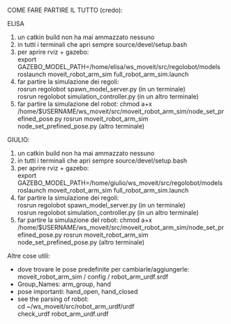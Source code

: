 COME FARE PARTIRE IL TUTTO (credo):  

ELISA
1. un catkin build non ha mai ammazzato nessuno  
2. in tutti i terminali che apri sempre source/devel/setup.bash  
3. per aprire rviz + gazebo:   
   export GAZEBO_MODEL_PATH=/home/elisa/ws_moveit/src/regolobot/models  
   roslaunch moveit_robot_arm_sim full_robot_arm_sim.launch  
5. far partire la simulazione dei regoli:  
   rosrun regolobot spawn_model_server.py (in un terminale)  
   rosrun regolobot simulation_controller.py (in un altro terminale)  
6. far partire la simulazione del robot:
   chmod a+x /home/$USERNAME/ws_moveit/src/moveit_robot_arm_sim/node_set_prefined_pose.py 
   rosrun moveit_robot_arm_sim node_set_prefined_pose.py (altro terminale)

GIULIO:
1. un catkin build non ha mai ammazzato nessuno  
2. in tutti i terminali che apri sempre source/devel/setup.bash  
3. per aprire rviz + gazebo:   
   export GAZEBO_MODEL_PATH=/home/giulio/ws_moveit/src/regolobot/models  
   roslaunch moveit_robot_arm_sim full_robot_arm_sim.launch  
5. far partire la simulazione dei regoli:  
   rosrun regolobot spawn_model_server.py (in un terminale)  
   rosrun regolobot simulation_controller.py (in un altro terminale)  
6. far partire la simulazione del robot:
   chmod a+x /home/$USERNAME/ws_moveit/src/moveit_robot_arm_sim/node_set_prefined_pose.py 
   rosrun moveit_robot_arm_sim node_set_prefined_pose.py (altro terminale)


Altre cose utili:
- dove trovare le pose predefinite per cambiarle/aggiungerle: moveit_robot_arm_sim / config / robot_arm_urdf.srdf
- Group_Names: arm_group, hand
- pose importanti: hand_open, hand_closed
- see the parsing of robot:  
  cd ~/ws_moveit/src/robot_arm_urdf/urdf  
  check_urdf robot_arm_urdf.urdf
